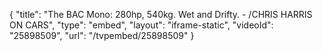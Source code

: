 {
    "title": "The BAC Mono: 280hp, 540kg. Wet and Drifty. - \/CHRIS HARRIS ON CARS",
    "type": "embed",
    "layout": "iframe-static",
    "videoId": "25898509",
    "url": "\/tvpembed\/25898509"
}